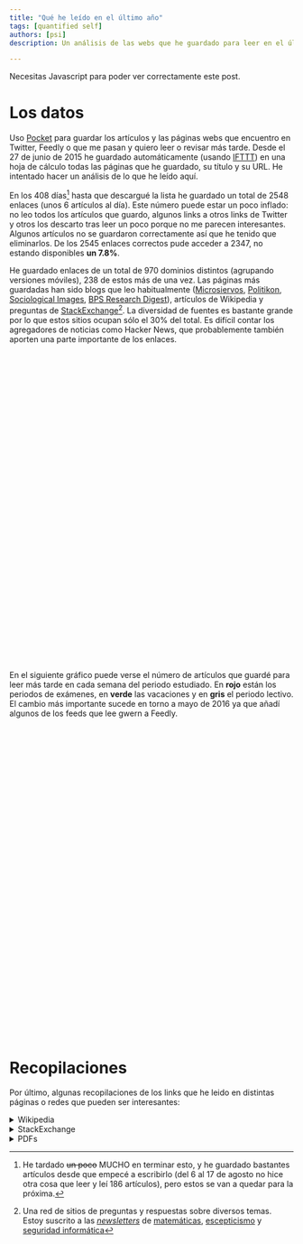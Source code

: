 ```yaml
---
title: "Qué he leído en el último año"
tags: [quantified self]
authors: [psi]
description: Un análisis de las webs que he guardado para leer en el último año. Una lista de enlaces interesantes

---
```


<noscript>
<div class="message">
  Necesitas Javascript para poder ver correctamente este post.
</div>
</noscript>

# Los datos

Uso [Pocket](https://getpocket.com) para guardar los artículos y las páginas webs que encuentro en Twitter, Feedly o que me pasan y quiero leer o revisar más tarde. Desde el 27 de junio de 2015 he guardado automáticamente (usando [IFTTT](https://ifttt.com)) en una hoja de cálculo todas las páginas que he guardado, su título y su URL. He intentado hacer un análisis de lo que he leído aquí.

En los 408 días[^tiempo] hasta que descargué la lista he guardado un total de 2548 enlaces (unos 6 artículos al día). Este número puede estar un poco inflado: no leo todos los artículos que guardo, algunos links a otros links de Twitter y otros los descarto tras leer un poco porque no me parecen interesantes. Algunos artículos no se guardaron correctamente así que he tenido que eliminarlos. De los 2545 enlaces correctos pude acceder a 2347, no estando disponibles **un 7.8%**.

[^tiempo]: He tardado ~~un poco~~ MUCHO en terminar esto, y he guardado bastantes artículos desde que empecé a escribirlo (del 6 al 17 de agosto no hice otra cosa que leer y leí 186 artículos), pero estos se van a quedar para la próxima.

He guardado enlaces de un total de 970 dominios distintos (agrupando versiones móviles),
238 de estos más de una vez. Las páginas más guardadas han sido blogs que leo habitualmente ([Microsiervos](http://www.microsiervos.com), [Politikon](http://politikon.es), [Sociological Images](https://thesocietypages.org/socimages), [BPS Research Digest](https://digest.bps.org.uk)), artículos de Wikipedia y preguntas de [StackExchange](https://stackexchange.com)[^stackexchange]. La diversidad de fuentes
es bastante grande por lo que estos sitios ocupan sólo el 30% del total. Es difícil
contar los agregadores de noticias como Hacker News, que probablemente también
aporten una parte importante de los enlaces.


[^stackexchange]: Una red de sitios de preguntas y respuestas sobre diversos temas. Estoy suscrito a las [*newsletters*](https://stackexchange.com/newsletters) de [matemáticas](https://math.stackexchange.com), [escepticismo](https://skeptics.stackexchange.com) y [seguridad informática](https://security.stackexchange.com)

<div id="piechart" style="width: 800px; height: 550px;"></div>

En el siguiente gráfico puede verse el número de artículos que guardé para leer
más tarde en cada semana del periodo estudiado. En **rojo** están los periodos 
de exámenes, en **verde** las vacaciones y en **gris** el periodo lectivo.
El cambio más importante sucede en torno a mayo de 2016 ya que añadí
algunos de los feeds que lee gwern a Feedly.

<div id="chart_div" style="width: 900px; height: 550px;"></div>

<script type="text/javascript" src="https://www.gstatic.com/charts/loader.js"></script>
<script type="text/javascript" src="/js/pocket.js"></script>

# Recopilaciones

Por último, algunas recopilaciones de los links que he leido
en distintas páginas o redes que pueden ser interesantes:

<details>
<summary> Wikipedia</summary>
<ul style="ul columns: 2; -webkit-columns: 2; -moz-columns: 2;">
<li><a href="https://en.wikipedia.org/wiki/Benjamin_Kline_Hunnicutt">Benjamin Kline Hunnicutt</a></li>
<li><a href="https://en.wikipedia.org/wiki/International_waters">International waters</a></li>
<li><a href="https://en.wikipedia.org/wiki/Randomized_controlled_trial#section_8">Randomized controlled trial</a></li>
<li><a href="https://en.wikipedia.org/wiki/Optimal_decision">Optimal decision</a></li>
<li><a href="https://en.wikipedia.org/wiki/Expected_utility_hypothesis">Expected utility hypothesis</a></li>
<li><a href="https://en.wikipedia.org/wiki/Cox%27s_theorem">Cox's theorem</a></li>
<li><a href="https://en.wikipedia.org/wiki/Possibility_theory">Possibility theory</a></li>
<li><a href="https://en.wikipedia.org/wiki/Dempster%E2%80%93Shafer_theory">Dempster–Shafer theory</a></li>
<li><a href="https://en.wikipedia.org/wiki/Info-gap_decision_theory">Info-gap decision theory</a></li>
<li><a href="https://en.wikipedia.org/wiki/Bayesian_probability_theory">Bayesian probability</a></li>
<li><a href="https://en.wikipedia.org/wiki/Fundamental_attribution_error">Fundamental attribution error</a></li>
<li><a href="https://en.wikipedia.org/wiki/Planning_fallacy">Planning fallacy</a></li>
<li><a href="https://en.wikipedia.org/wiki/Cognitive_bias_mitigation">Cognitive bias mitigation</a></li>
<li><a href="https://en.wikipedia.org/wiki/Data_dredging">Data dredging</a></li>
<li><a href="https://en.wikipedia.org/wiki/Pirah%C3%A3_language">Pirahã language</a></li>
<li><a href="https://en.wikipedia.org/wiki/Categorial_grammar">Categorial grammar</a></li>
<li><a href="https://en.wikipedia.org/wiki/Illusion_of_transparency">Illusion of transparency</a></li>
<li><a href="https://es.wikipedia.org/wiki/Rayos_N">Rayos N</a></li>
<li><a href="https://en.wikipedia.org/wiki/Donkey_sentence">Donkey sentence</a></li>
<li><a href="https://en.wikipedia.org/wiki/Bambara_language">Bambara language</a></li>
<li><a href="https://en.wikipedia.org/wiki/Kripke_semantics">Kripke semantics</a></li>
<li><a href="https://en.wikipedia.org/wiki/Identity_of_indiscernibles">Identity of indiscernibles</a></li>
<li><a href="https://en.wikipedia.org/wiki/Ontology">Ontology</a></li>
<li><a href="https://en.wikipedia.org/wiki/Rule_of_three">Rule of three</a></li>
<li><a href="https://en.wikipedia.org/wiki/Computability_theory">Computability theory</a></li>
<li><a href="https://en.wikipedia.org/wiki/Primitive_recursive_function">Primitive recursive function</a></li>
<li><a href="https://en.wikipedia.org/wiki/Possible_world">Possible world</a></li>
<li><a href="https://en.wikipedia.org/wiki/Predicate_(mathematical_logic)">Predicate (mathematical logic)</a></li>
<li><a href="https://en.wikipedia.org/wiki/Singularity_Summit">Singularity Summit</a></li>
<li><a href="https://en.wikipedia.org/wiki/Copycat_(software)">Copycat (software)</a></li>
<li><a href="https://en.wikipedia.org/wiki/Douglas_Hofstadter">Douglas Hofstadter</a></li>
<li><a href="https://en.wikipedia.org/wiki/Bitrotten">Bit rot</a></li>
<li><a href="https://en.wikipedia.org/wiki/Prosody_(linguistics)">Prosody (linguistics)</a></li>
<li><a href="https://en.wikipedia.org/wiki/L%C3%ADngua_Geral">Língua Geral</a></li>
<li><a href="https://en.wikipedia.org/wiki/Nheengatu">Nheengatu language</a></li>
<li><a href="https://en.wikipedia.org/wiki/Evert_Willem_Beth">Evert Willem Beth</a></li>
<li><a href="https://en.wikipedia.org/wiki/Propositional_attitude">Propositional attitude</a></li>
<li><a href="https://en.wikipedia.org/wiki/The_Concept_of_Mind">The Concept of Mind</a></li>
<li><a href="https://en.wikipedia.org/wiki/Elbow_Room_(book)">Elbow Room (book)</a></li>
<li><a href="https://en.wikipedia.org/wiki/Free_will">Free will</a></li>
<li><a href="https://es.wikipedia.org/wiki/%C3%8Dndice_de_desarrollo_humano">Índice de desarrollo humano</a></li>
<li><a href="https://en.wikipedia.org/wiki/Structural_functionalism">Structural functionalism</a></li>
<li><a href="https://en.wikipedia.org/wiki/Gettier_problem">Gettier problem</a></li>
<li><a href="https://en.wikipedia.org/wiki/Newcomb%27s_paradox">Newcomb's paradox</a></li>
<li><a href="https://en.wikipedia.org/wiki/Randy_Gardner_(record_holder)">Randy Gardner (record holder)</a></li>
<li><a href="https://en.wikipedia.org/wiki/Lists_of_unsolved_problems">Lists of unsolved problems</a></li>
<li><a href="https://en.wikipedia.org/wiki/Theory_of_justification">Theory of justification</a></li>
<li><a href="https://en.wikipedia.org/wiki/List_of_languages_by_type_of_grammatical_genders">List of languages by type of grammatical genders</a></li>
<li><a href="https://en.wikipedia.org/wiki/Women,_Fire,_and_Dangerous_Things">Women, Fire, and Dangerous Things</a></li>
<li><a href="https://en.wikipedia.org/wiki/Cognitive_linguistics">Cognitive linguistics</a></li>
<li><a href="https://en.wikipedia.org/wiki/Mindfulness-Based_Stress_Reduction">Mindfulness-based stress reduction</a></li>
<li><a href="https://en.wikipedia.org/wiki/Solomonoff%27s_theory_of_inductive_inference">Solomonoff's theory of inductive inference</a></li>
<li><a href="https://en.wikipedia.org/wiki/Von_Neumann%E2%80%93Bernays%E2%80%93G%C3%B6del_set_theory">Von Neumann–Bernays–Gödel set theory</a></li>
<li><a href="https://en.wikipedia.org/w/index.php?title=Axiom_of_Choice&redirect=no">Axiom of Choice</a></li>
<li><a href="https://en.wikipedia.org/wiki/Regression_toward_the_mean">Regression toward the mean</a></li>
<li><a href="https://en.wikipedia.org/wiki/Just-noticeable_difference#Marketing_applications_of_the_j.n.d">Just-noticeable difference</a></li>
<li><a href="https://en.wikipedia.org/wiki/Expected_utility_hypothesis">Expected utility hypothesis</a></li>
<li><a href="https://en.wikipedia.org/wiki/Nicolas_Bourbaki">Nicolas Bourbaki</a></li>
<li><a href="https://en.wikipedia.org/wiki/Reflexive_property_of_equality">Equality (mathematics)</a></li>
<li><a href="https://en.wikipedia.org/wiki/List_of_topics_in_logic">Outline of logic</a></li>
<li><a href="https://en.wikipedia.org/wiki/Outline_of_algebraic_structures">Outline of algebraic structures</a></li>
<li><a href="https://en.wikipedia.org/wiki/Levenshtein_distance">Levenshtein distance</a></li>
<li><a href="https://en.wikipedia.org/wiki/Von_Neumann%E2%80%93Bernays%E2%80%93G%C3%B6del_axioms">Von Neumann–Bernays–Gödel set theory</a></li>
<li><a href="https://en.wikipedia.org/wiki/Marginal_utility">Marginal utility</a></li>
<li><a href="https://en.wikipedia.org/wiki/Grothendieck_universe">Grothendieck universe</a></li>
<li><a href="https://en.wikipedia.org/wiki/Inaccessible_cardinal">Inaccessible cardinal</a></li>
<li><a href="https://en.wikipedia.org/wiki/Category_of_relations">Category of relations</a></li>
<li><a href="https://es.wikipedia.org/wiki/Cron_(Unix)">cron (Unix)</a></li>
<li><a href="https://en.wikipedia.org/wiki/Predicate_functor_logic">Predicate functor logic</a></li>
<li><a href="https://en.wikipedia.org/wiki/Fundamental_group">Fundamental group</a></li>
<li><a href="https://en.wikipedia.org/wiki/Intuitionistic_type_theory">Intuitionistic type theory</a></li>
<li><a href="https://en.wikipedia.org/wiki/Homotopy_type_theory#cite_note-41">Homotopy type theory</a></li>
<li><a href="https://en.wikipedia.org/wiki/Intuitionistic_logic">Intuitionistic logic</a></li>
<li><a href="https://en.wikipedia.org/wiki/Sequent_calculus">Sequent calculus</a></li>
<li><a href="https://en.wikipedia.org/wiki/Natural_deduction">Natural deduction</a></li>
<li><a href="https://en.wikipedia.org/wiki/Temporal_logic">Temporal logic</a></li>
<li><a href="https://en.wikipedia.org/wiki/Linear_logic">Linear logic</a></li>
<li><a href="https://en.wikipedia.org/wiki/Hexspeak">Hexspeak</a></li>
<li><a href="https://en.wikipedia.org/wiki/Litotes">Litotes</a></li>
<li><a href="https://en.wikipedia.org/wiki/F-algebra">F-algebra</a></li>
<li><a href="https://en.wikipedia.org/wiki/Catamorphism">Catamorphism</a></li>
<li><a href="https://en.wikipedia.org/wiki/AVL_tree">AVL tree</a></li>
<li><a href="https://en.wikipedia.org/wiki/Binary_tree">Binary tree</a></li>
<li><a href="https://en.wikipedia.org/wiki/Functional_programming">Functional programming</a></li>
<li><a href="https://en.wikipedia.org/wiki/Declarative_programming">Declarative programming</a></li>
<li><a href="https://en.wikipedia.org/wiki/Hindley%E2%80%93Milner_type_inference">Hindley–Milner type system</a></li>
<li><a href="https://en.wikipedia.org/wiki/Entropy_(information_theory)">Entropy (information theory)</a></li>
<li><a href="https://en.wikipedia.org/wiki/Catalan_number#cite_ref-1">Catalan number</a></li>
<li><a href="https://en.wikipedia.org/wiki/Extraversion_and_introversion">Extraversion and introversion</a></li>
<li><a href="https://en.wikipedia.org/wiki/Trotskyism">Trotskyism</a></li>
<li><a href="https://en.wikipedia.org/wiki/Left_communism">Left communism</a></li>
<li><a href="https://en.wikipedia.org/wiki/Xmonad">xmonad</a></li>
<li><a href="https://en.wikipedia.org/wiki/Meaning_of_life">Meaning of life</a></li>
<li><a href="https://en.wikipedia.org/wiki/Twin_Earth_thought_experiment">Twin Earth thought experiment</a></li>
<li><a href="https://en.wikipedia.org/wiki/Prison_abolition_movement">Prison abolition movement</a></li>
<li><a href="https://en.wikipedia.org/wiki/Prison_reform">Prison reform</a></li>
<li><a href="https://en.wikipedia.org/wiki/List_of_XYZZY_Awards_by_category">List of XYZZY Awards by category</a></li>
<li><a href="https://en.wikipedia.org/wiki/Free_love">Free love</a></li>
<li><a href="https://en.wikipedia.org/wiki/Denotational_semantics">Denotational semantics</a></li>
<li><a href="https://en.wikipedia.org/wiki/Natural_transformation">Natural transformation</a></li>
<li><a href="https://en.wikipedia.org/wiki/Categorical_logic">Categorical logic</a></li>
<li><a href="https://en.wikipedia.org/wiki/Death-qualified_jury">Death-qualified jury</a></li>
<li><a href="https://en.wikipedia.org/wiki/Voir_dire">Voir dire</a></li>
<li><a href="https://en.wikipedia.org/wiki/Concurrency_(computer_science)">Concurrency (computer science)</a></li>
<li><a href="https://en.wikipedia.org/wiki/Parallel_Random_Access_Machine">Parallel random-access machine</a></li>
<li><a href="https://en.wikipedia.org/wiki/Petri_net">Petri net</a></li>
<li><a href="https://en.wikipedia.org/wiki/Communicating_sequential_processes">Communicating sequential processes</a></li>
<li><a href="https://en.wikipedia.org/wiki/Universal_property">Universal property</a></li>
<li><a href="https://en.wikipedia.org/wiki/Description_logic">Description logic</a></li>
<li><a href="https://en.wikipedia.org/wiki/Comma_category">Comma category</a></li>
<li><a href="https://en.wikipedia.org/wiki/Equivalence_of_categories#Examples">Equivalence of categories</a></li>
<li><a href="https://en.wikipedia.org/wiki/Pretty_Good_Privacy">Pretty Good Privacy</a></li>
<li><a href="https://en.wikipedia.org/wiki/Berry_paradox">Berry paradox</a></li>
<li><a href="https://en.wikipedia.org/wiki/Hyperbolic_discounting">Hyperbolic discounting</a></li>
<li><a href="https://en.wikipedia.org/wiki/Long_Now_Foundation">Long Now Foundation</a></li>
<li><a href="https://en.wikipedia.org/wiki/Null_hypothesis">Null hypothesis</a></li>
<li><a href="https://en.wikipedia.org/wiki/List_of_social_bookmarking_websites">List of social bookmarking websites</a></li>
<li><a href="https://en.wikipedia.org/wiki/Statistical_significance">Statistical significance</a></li>
<li><a href="https://en.wikipedia.org/wiki/Data_anonymization">Data anonymization</a></li>
<li><a href="https://en.wikipedia.org/wiki/Single-subject_design">Single-subject design</a></li>
<li><a href="https://en.wikipedia.org/wiki/Phantom_of_Heilbronn">Phantom of Heilbronn</a></li>
<li><a href="https://en.wikipedia.org/wiki/Prior_probability">Prior probability</a></li>
<li><a href="https://en.wikipedia.org/wiki/Marriage_gap">Marriage gap</a></li>
<li><a href="https://en.wikipedia.org/wiki/Theories_of_poverty">Theories of poverty</a></li>
<li><a href="https://en.wikipedia.org/wiki/Math%E2%80%93verbal_achievement_gap">Math–verbal achievement gap</a></li>
<li><a href="https://en.wikipedia.org/wiki/Bias_in_education">Bias in education</a></li>
<li><a href="https://en.wikipedia.org/wiki/Experimental_philosophy">Experimental philosophy</a></li>
<li><a href="https://en.wikipedia.org/wiki/Michael_Dummett">Michael Dummett</a></li>
<li><a href="https://en.wikipedia.org/wiki/Extensionality">Extensionality</a></li>
<li><a href="https://en.wikipedia.org/wiki/Symbolic_computation">Symbolic computation</a></li>
<li><a href="https://en.wikipedia.org/wiki/Minimax">Minimax</a></li>
<li><a href="https://en.wikipedia.org/wiki/Frobenius_theorem_%28real_division_algebras%29">Frobenius theorem (real division algebras)</a></li>
<li><a href="https://en.wikipedia.org/wiki/St._Petersburg_paradox">St. Petersburg paradox</a></li>
<li><a href="https://en.wikipedia.org/wiki/Category:Measures_(measure_theory)">Category:Measures (measure theory)</a></li>
<li><a href="https://en.wikipedia.org/wiki/MSI_protocol">MSI protocol</a></li>
<li><a href="https://en.wikipedia.org/wiki/MESI_protocol">MESI protocol</a></li>
<li><a href="https://en.wikipedia.org/wiki/Krohn-Rhodes_theory">Krohn–Rhodes theory</a></li>
<li><a href="https://en.wikipedia.org/wiki/Pocket_set_theory">Pocket set theory</a></li>
<li><a href="https://en.wikipedia.org/wiki/Descriptive_set_theory">Descriptive set theory</a></li>
<li><a href="https://en.wikipedia.org/wiki/Morse%E2%80%93Kelley_set_theory">Morse–Kelley set theory</a></li>
<li><a href="https://en.wikipedia.org/wiki/Virtual_economy">Virtual economy</a></li>
<li><a href="https://en.wikipedia.org/wiki/Standard_ML">Standard ML</a></li>
<li><a href="https://es.wikipedia.org/wiki/Fate/stay_night">Fate/stay night</a></li>
<li><a href="https://es.wikipedia.org/wiki/The_Boys_(c%C3%B3mic)">The Boys (cómic)</a></li>
<li><a href="https://en.wikipedia.org/wiki/Effect_size">Effect size</a></li>
<li><a href="https://en.wikipedia.org/wiki/The_MAGIC_criteria">MAGIC criteria</a></li>
<li><a href="https://en.wikipedia.org/wiki/Cohen's_d">Cohen's d</a></li>
<li><a href="https://en.wikipedia.org/wiki/Quality-adjusted_life_year#section_5">Quality-adjusted life year</a></li>
<li><a href="https://en.wikipedia.org/wiki/The_Daily_Stormer">The Daily Stormer</a></li>
<li><a href="https://en.wikipedia.org/wiki/McCollough_effect">McCollough effect</a></li>
<li><a href="https://en.wikipedia.org/wiki/Freenet">Freenet</a></li>
<li><a href="https://en.wikipedia.org/wiki/Small-world_network">Small-world network</a></li>
<li><a href="https://en.wikipedia.org/wiki/Dutch_Disease">Dutch disease</a></li>
<li><a href="https://en.wikipedia.org/wiki/Politics_of_Venezuela">Politics of Venezuela</a></li>
<li><a href="https://en.wikipedia.org/wiki/Compulsory_voting">Compulsory voting</a></li>
<li><a href="https://en.wikipedia.org/wiki/Tomasulo_algorithm">Tomasulo algorithm</a></li>
<li><a href="https://en.wikipedia.org/wiki/Big_Five_personality_traits">Big Five personality traits</a></li>
<li><a href="https://en.wikipedia.org/wiki/Inter_frame">Inter frame</a></li>
<li><a href="https://en.wikipedia.org/wiki/Missing_white_woman_syndrome">Missing white woman syndrome</a></li>
<li><a href="https://en.wikipedia.org/wiki/Neoliberalism">Neoliberalism</a></li>
<li><a href="https://en.wikipedia.org/wiki/Refusal_of_work#Marxism">Refusal of work</a></li>
<li><a href="https://en.wikipedia.org/wiki/Random_variable">Random variable</a></li>
<li><a href="https://es.wikipedia.org/wiki/Ley_de_los_grandes_n%C3%BAmeros">Ley de los grandes números</a></li>
<li><a href="https://es.wikipedia.org/wiki/Esperanza_matematica">Esperanza matemática</a></li>
<li><a href="https://en.wikipedia.org/wiki/Esther_Perel">Esther Perel</a></li>
<li><a href="https://en.wikipedia.org/wiki/Socialist_calculation_debate">Socialist calculation debate</a></li>
<li><a href="https://en.wikipedia.org/wiki/Likert_scale">Likert scale</a></li>
<li><a href="https://en.wikipedia.org/wiki/Trotskyism">Trotskyism</a></li>
<li><a href="https://en.wikipedia.org/wiki/Special:Courses">Courses</a></li>
<li><a href="https://en.wikipedia.org/wiki/Minimax">Minimax</a></li>
<li><a href="https://en.wikipedia.org/wiki/Effect_size">Effect size</a></li>
<li><a href="https://en.wikipedia.org/wiki/Floyd%E2%80%93Warshall_algorithm">Floyd–Warshall algorithm</a></li>
<li><a href="https://en.wikipedia.org/wiki/Prison">Prison</a></li>
<li><a href="https://en.wikipedia.org/wiki/Bellman_equation">Bellman equation</a></li>
<li><a href="https://en.wikipedia.org/wiki/Survey_methodology">Survey methodology</a></li>
<li><a href="https://en.wikipedia.org/wiki/Artificial_neural_network">Artificial neural network</a></li>
<li><a href="https://en.wikipedia.org/wiki/Normal_distribution">Normal distribution</a></li>
<li><a href="https://en.wikipedia.org/wiki/Confidence_interval">Confidence interval</a></li>
<li><a href="https://en.wikipedia.org/wiki/Regression_toward_the_mean">Regression toward the mean</a></li>
<li><a href="https://en.wikipedia.org/wiki/Generalized_function#Non-commutative_algebra_of_generalized_functions">Generalized function</a></li>
<li><a href="https://en.wikipedia.org/wiki/Distribution_(mathematics)#References">Distribution (mathematics)</a></li>
<li><a href="https://en.wikipedia.org/wiki/Inductive_probability">Inductive probability</a></li>
<li><a href="https://en.wikipedia.org/wiki/Probabilistic_programming_language">Probabilistic programming language</a></li>
<li><a href="https://en.wikipedia.org/wiki/Solomonoff%27s_theory_of_inductive_inference">Ray Solomonoff's Theory of inductive inference</a></li>
<li><a href="https://en.wikipedia.org/wiki/Principle_of_indifference">Principle of indifference</a></li>
<li><a href="https://en.wikipedia.org/wiki/Bayes'_theorem">Bayes' theorem</a></li>
<li><a href="https://en.wikipedia.org/wiki/Bertrand%27s_paradox_(probability)">Bertrand paradox (probability)</a></li>
<li><a href="https://en.wikipedia.org/wiki/Principle_of_transformation_groups">Principle of transformation groups</a></li>
<li><a href="https://en.wikipedia.org/wiki/Port_number">Port (computer networking)</a></li>
<li><a href="https://en.wikipedia.org/wiki/Automated_theorem_proving">Automated theorem proving</a></li>
<li><a href="https://en.wikipedia.org/wiki/Nonviolent_resistance">Nonviolent resistance</a></li>
<li><a href="https://en.wikipedia.org/wiki/Ideological_Turing_Test">Ideological Turing Test</a></li>
<li><a href="https://en.wikipedia.org/wiki/Polysynthetic_language">Polysynthetic language</a></li>
<li><a href="https://en.wikipedia.org/wiki/Operation_Cherry_Blossoms_at_Night">Operation Cherry Blossoms at Night</a></li>
<li><a href="https://en.wikipedia.org/wiki/Behavioral_activation">Behavioral activation</a></li>
<li><a href="https://en.wikipedia.org/wiki/Glass_cliff">Glass cliff</a></li>
<li><a href="https://en.wikipedia.org/wiki/Homelessness">Homelessness</a></li>
<li><a href="https://en.wikipedia.org/wiki/Democratic_socialism">Democratic socialism</a></li>
<li><a href="https://en.wikipedia.org/wiki/Criticism_of_capitalism">Criticism of capitalism</a></li>
<li><a href="https://en.wikipedia.org/wiki/Socialist_economics#Karl_Marx_and_Das_Kapital">Socialist economics</a></li>
<li><a href="https://en.wikipedia.org/wiki/Economic_democracy">Economic democracy</a></li>
<li><a href="https://en.wikipedia.org/wiki/Workers%27_self-management">Workers' self-management</a></li>
<li><a href="https://en.wikipedia.org/wiki/Production_for_use">Production for use</a></li>
<li><a href="https://en.wikipedia.org/wiki/Economic_calculation_problem">Economic calculation problem</a></li>
<li><a href="https://en.wikipedia.org/wiki/Post-capitalism">Post-capitalism</a></li>
<li><a href="https://en.wikipedia.org/wiki/Labour_theory_of_value">Labor theory of value</a></li>
<li><a href="https://en.wikipedia.org/wiki/State_capitalism">State capitalism</a></li>
<li><a href="https://en.wikipedia.org/wiki/Steady_state_economy">Steady-state economy</a></li>
<li><a href="https://en.wikipedia.org/wiki/Anarcho-syndicalism">Anarcho-syndicalism</a></li>
<li><a href="https://en.wikipedia.org/wiki/Anarchism">Anarchism</a></li>
<li><a href="https://en.wikipedia.org/wiki/Anarchist_communism">Anarchist communism</a></li>
<li><a href="https://en.wikipedia.org/wiki/Decentralized_planning_(economics)">Decentralized planning (economics)</a></li>
<li><a href="https://en.wikipedia.org/wiki/Theory_of_value_(economics)">Theory of value (economics)</a></li>
<li><a href="https://en.wikipedia.org/wiki/Post-Keynesian_economics">Post-Keynesian economics</a></li>
<li><a href="https://en.wikipedia.org/wiki/Keynesian_economics">Keynesian economics</a></li>
<li><a href="https://en.wikipedia.org/wiki/Indicative_planning">Indicative planning</a></li>
<li><a href="https://en.wikipedia.org/wiki/Five-Year_Plan_(USSR)">Five-year plans for the national economy of the Soviet Union</a></li>
<li><a href="https://en.wikipedia.org/wiki/Mondragon_Corporation">Mondragon Corporation</a></li>
<li><a href="https://en.wikipedia.org/wiki/Dissolution_of_the_Soviet_Union">Dissolution of the Soviet Union</a></li>
</ul>
</details>

<details>
<summary> StackExchange</summary>
<ul style="ul columns: 2; -webkit-columns: 2; -moz-columns: 2;">
<li><a href="https://skeptics.stackexchange.com/questions/28211">Do homosexuals have a shorter life expectancy than heterosexuals?</a></li>
<li><a href="https://writers.stackexchange.com/questions/761">The "Rules" of Writing</a></li>
<li><a href="https://philosophy.stackexchange.com/questions/24795">To what extent are observations theory laden?</a></li>
<li><a href="https://skeptics.stackexchange.com/questions/28403">Does Electromagnetic Hypersensitivity (EHS) exist?</a></li>
<li><a href="https://math.stackexchange.com/questions/1354044">Can math be subjective?</a></li>
<li><a href="https://math.stackexchange.com/questions/1356095">Functions that are their own inversion.</a></li>
<li><a href="https://math.stackexchange.com/questions/1359562">Addition is to Integration as Multiplication is to ________</a></li>
<li><a href="https://rpg.stackexchange.com/questions/56252">What do I need to run a 5E campaign?</a></li>
<li><a href="https://rpg.stackexchange.com/questions/4457">What is role-playing, and where do I start?</a></li>
<li><a href="https://rpg.stackexchange.com/questions/11033">I'm at a loss with “Dungeons and Dragons.” How does one play it, anyway?</a></li>
<li><a href="https://worldbuilding.stackexchange.com/questions/6941">Using international waters to avoid legal punishment</a></li>
<li><a href="https://worldbuilding.stackexchange.com/questions/1353">Creating a realistic world map - Currents, Precipitation and Climate</a></li>
<li><a href="https://worldbuilding.stackexchange.com/questions/18051">Tomorrow is Groundhog Day… For everyone. How does society respond?</a></li>
<li><a href="https://skeptics.stackexchange.com/questions/28489">Does turning off cellular data when connected to WiFi extend a phone's battery life?</a></li>
<li><a href="https://worldbuilding.stackexchange.com/questions/12129">What would be the impact of a modern programmer and laptop being dropped into World War II, possibly breaking Enigma?</a></li>
<li><a href="https://worldbuilding.stackexchange.com/questions/316">Can you simply scale up animals?</a></li>
<li><a href="https://worldbuilding.stackexchange.com/questions/2">How can I break down the task of creating a world into manageable chunks?</a></li>
<li><a href="https://math.stackexchange.com/questions/1373728">What do sine, tan, cos actually mean?</a></li>
<li><a href="https://linguistics.stackexchange.com/questions/3484">What's the difference between syntax and grammar?</a></li>
<li><a href="https://math.stackexchange.com/questions/1392505">Mental Calculations</a></li>
<li><a href="https://math.stackexchange.com/questions/1399781">Why do we not have to prove definitions?</a></li>
<li><a href="https://math.stackexchange.com/questions/1416053">Why do both sine and cosine exist?</a></li>
<li><a href="https://math.stackexchange.com/questions/1412899">Is every axiom in the definition of a vector space necessary?</a></li>
<li><a href="https://meta.stackexchange.com/questions/7931">FAQ for sites</a></li>
<li><a href="https://skeptics.stackexchange.com/questions/28933">Does availability of birth control to adolescents lead to premarital sexual activity?</a></li>
<li><a href="https://math.stackexchange.com/questions/1424497">I roll a die repeatedly until I get 6, and then count the number of 3s I got. What's my expected number of 3s?</a></li>
<li><a href="https://math.stackexchange.com/questions/1428097">On average, how many friends would I need to have to have at least one friend's birthday every day?</a></li>
<li><a href="https://math.stackexchange.com/questions/1452425">What is the definition of a set?</a></li>
<li><a href="https://math.stackexchange.com/questions/1452844">What are some things we can prove they must exist, but have no idea what they are?</a></li>
<li><a href="https://math.stackexchange.com/questions/121128">When does the set enter set theory?</a></li>
<li><a href="https://tex.stackexchange.com/questions/263101">TeX</a></li>
<li><a href="https://tex.stackexchange.com/questions/1559">Adding a large brace next to a body of text - TeX</a></li>
<li><a href="https://math.stackexchange.com/questions/268726">Are there real-life relations which are symmetric and reflexive but not transitive?</a></li>
<li><a href="https://math.stackexchange.com/questions/402934">Why do we believe the Church-Turing Thesis?</a></li>
<li><a href="https://academia.stackexchange.com/questions/2219">How should I deal with discouragement as a graduate student?</a></li>
<li><a href="https://academia.stackexchange.com/questions/51631">How to ask dumb questions</a></li>
<li><a href="https://academia.stackexchange.com/questions/39017">Should I quit my PhD - workload, self-esteem and social life</a></li>
<li><a href="https://academia.stackexchange.com/questions/11765">"I've somehow convinced everyone that I'm actually good at this" - how to effectively deal with Imposter Syndrome</a></li>
<li><a href="https://academia.stackexchange.com/questions/11149">What are the potential pitfalls of having a PhD?</a></li>
<li><a href="https://math.stackexchange.com/questions/1505354">Can I think of Algebra like this?</a></li>
<li><a href="https://math.stackexchange.com/questions/286077">Implies vs. Entails vs. Provable</a></li>
<li><a href="https://skeptics.stackexchange.com/questions/30803">Did this Twitter bot predict the Paris shootings 2 days before they happened?</a></li>
<li><a href="https://math.stackexchange.com/questions/1342425">If a set is closed and open, then it is either the total or the empty set.</a></li>
<li><a href="https://matheducators.stackexchange.com/questions/10055">How to use false theorems or proofs?</a></li>
<li><a href="https://math.stackexchange.com/questions/1550414">Why are we justified in using the real numbers to do geometry?</a></li>
<li><a href="https://skeptics.stackexchange.com/questions/31045">Do predators assault women in female toilets pretending to be transgender?</a></li>
<li><a href="https://math.stackexchange.com/questions/108268">How can I find a homeomorphism from R^n to the open unit ball centered at 0?</a></li>
<li><a href="https://math.stackexchange.com/questions/1587040">Past open problems with sudden and easy-to-understand solutions</a></li>
<li><a href="https://german.stackexchange.com/questions/9526">Resources for learning German</a></li>
<li><a href="https://math.stackexchange.com/questions/668">What's an intuitive way to think about the determinant?</a></li>
<li><a href="https://math.stackexchange.com/questions/485822">Why is compactness so important?</a></li>
<li><a href="https://math.stackexchange.com/questions/1696686">Is linear algebra laying the foundation for something important?</a></li>
<li><a href="https://math.stackexchange.com/questions/3">List of interesting math podcasts?</a></li>
<li><a href="https://security.stackexchange.com/questions/29851">How many OpenPGP keys should I make?</a></li>
<li><a href="https://security.stackexchange.com/questions/31594">What is a good general purpose GnuPG key setup?</a></li>
<li><a href="https://security.stackexchange.com/questions/406">How should I distribute my public key?</a></li>
<li><a href="https://tex.stackexchange.com/questions/10284">Multiple Files input to one pgfplotstable - TeX</a></li>
<li><a href="https://skeptics.stackexchange.com/questions/1700">Do bigger or more monitors increase productivity?</a></li>
<li><a href="https://security.stackexchange.com/questions/101560">How to securely send private keys</a></li>
<li><a href="https://stats.stackexchange.com/questions/20836">Algorithms for automatic model selection</a></li>
<li><a href="https://stats.stackexchange.com/questions/31">What is the meaning of p values and t values in statistical tests?</a></li>
<li><a href="https://stats.stackexchange.com/questions/13314">Is R^2 useful or dangerous?</a></li>
<li><a href="https://security.stackexchange.com/questions/6141">Amount of simple operations that is safely out of reach for all humanity?</a></li>
<li><a href="https://math.stackexchange.com/questions/1769475">How to debug math?</a></li>
<li><a href="https://math.stackexchange.com/questions/1762001">Why do we classify infinities in so many symbols and ideas?</a></li>
<li><a href="https://math.stackexchange.com/questions/849179">Ways to study mathematics while commuting</a></li>
<li><a href="https://cstheory.stackexchange.com/questions/34398">Real computers have only a finite number of states, so what is the relevance of Turing machines to real computers?</a></li>
<li><a href="https://cstheory.stackexchange.com/questions/3650">Historical reasons for adoption of Turing Machine as primary model of computation.</a></li>
<li><a href="https://cstheory.stackexchange.com/questions/14811">What is the enlightenment I'm supposed to attain after studying finite automata?</a></li>
<li><a href="https://math.stackexchange.com/questions/1776194">Why do people accept the axiom of choice given the well ordering principle?</a></li>
<li><a href="https://security.stackexchange.com/questions/5126">What's the difference between SSL, TLS, and HTTPS?</a></li>
<li><a href="https://academia.stackexchange.com/questions/63366">Literature search methodology for non-academics?</a></li>
<li><a href="https://academia.stackexchange.com/questions/13594">How can I improve the effectiveness of my literature searches?</a></li>
<li><a href="https://academia.stackexchange.com/questions/14011">Selecting the relevant papers for a survey paper I have to write?</a></li>
<li><a href="https://math.stackexchange.com/questions/1781769">Is formal truth in mathematical logic a generalization of everyday, intuitive truth?</a></li>
<li><a href="https://security.stackexchange.com/questions/123234">How can I explain to non-techie friends that "cryptography is good"?</a></li>
<li><a href="https://math.stackexchange.com/questions/1795583">What is a topological space good for?</a></li>
<li><a href="https://math.stackexchange.com/questions/1789980">Do the axioms of set theory actually define the notion of a set?</a></li>
<li><a href="https://emacs.stackexchange.com/questions/281">How do I get a fancier mode line that uses solid colors and triangles?</a></li>
<li><a href="https://math.stackexchange.com/questions/1801970">Meaning of the word "axiom"</a></li>
<li><a href="https://security.stackexchange.com/questions/126188">Closed source binary blobs in chipsets - privacy threat?</a></li>
<li><a href="https://math.stackexchange.com/questions/1821075">Tough integrals that can be easily beaten by using simple techniques</a></li>
<li><a href="https://math.stackexchange.com/questions/23312">What is the importance of eigenvalues/eigenvectors?</a></li>
<li><a href="https://security.stackexchange.com/questions/17421">How to store salt?</a></li>
<li><a href="https://security.stackexchange.com/a/31846/10727">How to securely hash passwords?</a></li>
<li><a href="https://security.stackexchange.com/questions/49849">Timing Safe String Comparison - Avoiding Length Leak</a></li>
<li><a href="https://unix.stackexchange.com/questions/55203">Bash autocomplete: first list files then cycle through them</a></li>
<li><a href="https://stats.stackexchange.com/questions/17336">How exactly does one “control for other variables”?</a></li>
<li><a href="https://stats.stackexchange.com/questions/78816">How do you "control" for a factor/variable?</a></li>
<li><a href="https://skeptics.stackexchange.com/questions/31521">Was ISIS created by the USA?</a></li>
<li><a href="https://math.stackexchange.com/questions/1846247">Is 0! = 1 because there is only one way to do nothing?</a></li>
<li><a href="https://stats.stackexchange.com/questions/47771">What is the intuition behind beta distribution? - Cross Validated</a></li>
<li><a href="https://stats.stackexchange.com/questions/20520">What is an "uninformative prior"? Can we ever have one with truly no information?</a></li>
<li><a href="https://tex.stackexchange.com/questions/203874">sudo does not find tlmgr - TeX</a></li>
<li><a href="https://german.stackexchange.com/questions/404">What movies are good for learners who want to improve their grammar and vocabulary?</a></li>
<li><a href="https://stats.stackexchange.com/questions/6538">Mathematician wants the equivalent knowledge to a quality stats degree</a></li>
<li><a href="https://stats.stackexchange.com/questions/138">Free resources for learning R</a></li>
<li><a href="https://stackoverflow.com/questions/7644658">Are there type signatures which Haskell can't verify?</a></li>
<li><a href="https://stackoverflow.com/questions/10593096">Purely functional set</a></li>
<li><a href="https://stackoverflow.com/questions/14008125">Shell script common template</a></li>
<li><a href="https://stackoverflow.com/questions/11227809">Why is it faster to process a sorted array than an unsorted array?</a></li>
<li><a href="https://stackoverflow.com/questions/2394609">Makefile, header dependencies</a></li>
<li><a href="https://stackoverflow.com/questions/10239630">Where to find programming exercises for applicative functors?</a></li>
<li><a href="https://stackoverflow.com/questions/12653787">What optimizations can GHC be expected to perform reliably?</a></li>
<li><a href="https://stackoverflow.com/questions/1012573">Getting started with Haskell</a></li>
<li><a href="https://stackoverflow.com/questions/2933366">Deleting While Iterating in Ruby?</a></li>
<li><a href="https://stackoverflow.com/questions/118984">How can you program if you're blind?</a></li>
<li><a href="https://stackoverflow.com/questions/27286232">How does new Google reCAPTCHA work?</a></li>
<li><a href="https://stackoverflow.com/questions/34125">Which, if any, C++ compilers do tail-recursion optimization?</a></li>
<li><a href="https://stackoverflow.com/questions/1408651">Is optimizing certain functions with Assembler in a C/C++ program really worth it?</a></li>
<li><a href="https://stackoverflow.com/questions/549">The definitive guide to form-based website authentication</a></li>
</ul>
</details>

<details>
<summary> PDFs</summary>
<ul style="ul columns: 2; -webkit-columns: 2; -moz-columns: 2;">
<li><a href="https://dig1000holes.files.wordpress.com/2013/04/what-is-a-roleplaying-game-by-epidiah-ravachol.pdf"> What is a roleplaying game?</a></li>
<li><a href="https://research.stlouisfed.org/wp/2012/2012-035.pdf"> The Case Against Patents</a></li>
<li><a href="https://intelligence.org/files/CognitiveBiases.pdf">Cognitive Biases </a></li>
<li><a href="http://www.indiana.edu/~pcl/rgoldsto/courses/dunloskyimprovinglearning.pdf">Improving Learning</a></li>
<li><a href="http://www.csie.ntu.edu.tw/~b94087/ITT.pdf">Intuitionistic Type Theory</a></li>
<li><a href="http://www.paultaylor.eu/stable/prot.pdf">Proofs And Types</a></li>
<li><a href="http://www.cs.hmc.edu/~oneill/papers/Sieve-JFP.pdf">The Genuine Sieve of Eratosthenes</a></li>
<li><a href="http://www.cs.nott.ac.uk/~pszgmh/fold.pdf">A tutorial on the universality and expressiveness of fold</a></li>
<li><a href="http://homepages.inf.ed.ac.uk/wadler/papers/gr2/gr2.pdf"> The Girard-Reynolds Isomorphism</a></li>
<li><a href="http://www.jucs.org/jucs_10_7/total_functional_programming/jucs_10_07_0751_0768_turner.pdf">Total Functional Programming</a></li>
<li><a href="http://www.isds.duke.edu/~berger/papers/interplay.pdf">The Interplay of Bayesian and Frequentist Analysis</a></li>
<li><a href="http://www.cse.chalmers.se/~bengt/papers/hlcs.pdf"> Martin-L¨of’s Type Theory</a></li>
<li><a href="http://strictlypositive.org/diff.pdf">The Derivative of a Regular Type is its Type of One-Hole Contexts</a></li>
<li><a href="http://arxiv.org/pdf/math/0212377v1.pdf">Objects of Categories as Complex Numbers</a></li>
<li><a href="http://arxiv.org/pdf/1006.4131.pdf">A pedagogical history of compactness</a></li>
<li><a href="https://web.archive.org/web/20160307191922/http://www.math.jhu.edu/~eriehl/727/context.pdf">Category theory in context</a></li>
<li><a href="http://math.mit.edu/~dspivak/teaching/sp13/CT4S--static.pdf">  Category Theory for Scientists</a></li>
<li><a href="http://www.cs.cornell.edu/~ross/publications/proofgen/proofgen_tate_popl10.pdf">Generating Compiler Optimizations from Proofs</a></li>
<li><a href="http://arxiv.org/pdf/math/0602053v3.pdf">Towards a Definition of an Algorithm</a></li>
<li><a href="http://arxiv.org/pdf/1003.1343v1.pdf">What does Newcomb’s paradox teach us?</a></li>
<li><a href="http://ggp.stanford.edu/readings/fluxplayer.pdf">Fluxplayer: A Successful General Game Player</a></li>
<li><a href="http://lucacardelli.name/Papers/TypeSystems.pdf">Type Systems</a></li>
<li><a href="http://arxiv.org/pdf/1501.00011v1.pdf">Why now is the right time to study quantum computing</a></li>
<li><a href="http://papers.nips.cc/paper/3725-bayesian-belief-polarization.pdf">Bayesian Belief Polarization</a></li>
<li><a href="http://arxiv.org/pdf/1212.6177v2.pdf">How Much of the Web Is Archived?</a></li>
<li><a href="http://rsta.royalsocietypublishing.org/content/roypta/369/1956/4913.full.pdf">The time resolution of the St Petersburg paradox</a></li>
<li><a href="https://web.archive.org/web/20170107035209/https://www.human.cornell.edu/hd/ciws/upload/SexDifferencesMathIntensiveFields.pdf">Sex Differences in Math-Intensive Fields</a></li>
<li><a href="http://sci-hub.tw/5b323a335b63fe326adfaa74c9793559/10.1016%40S0140-6736%2814%2961690-1.pdf">Prosopometamorphopsia and facial hallucinations</a></li>
<li><a href="http://www.gwern.net/docs/genetics/2016-plomin.pdf"> Top 10 Replicated Findings From Behavioral Genetics</a></li>
<li><a href="http://www.stat.columbia.edu/~gelman/research/published/signif4.pdf">The Difference Between “Significant” and “Not Significant” is not Itself Statistically Significant</a></li>
<li><a href="http://www.stat.columbia.edu/~gelman/research/unpublished/p_hacking.pdf">The garden of forking paths: Why multiple comparisons can be a problem,even when there is no “fishing expedition” or “p-hacking” and the research hypothesis was posited ahead of time</a></li>
<li><a href="http://www.cs.kent.ac.uk/people/staff/dat/miranda/whyfp90.pdf"> Why Functional Programming Matters</a></li>
<li><a href="https://www.ece.cmu.edu/~ganger/712.fall02/papers/p761-thompson.pdf">Reflections on Trusting Trust </a></li>
<li><a href="http://www.linux-kongress.org/2009/slides/compiler_survey_felix_von_leitner.pdf">Source Code Optimization</a></li>
<li><a href="http://cr.yp.to/antiforgery/cachetiming-20050414.pdf"> Cache-timing attacks on AES</a></li>
<li><a href="http://www.eurofound.europa.eu/sites/default/files/ef_files/pubdocs/2002/07/en/1/ef0207en.pdf">Working time preferences in
sixteen European countries</a></li>
<li><a href="http://www.ilo.org/wcmsp5/groups/public/---ed_protect/---protrav/---travail/documents/publication/wcms_187307.pdf">The effects of working time on productivity and firm performance</a></li>
<li><a href="http://www.cepr.net/documents/publications/min-wage-2013-02.pdf"> Why Does the Minimum Wage Have No Discernible Effect on Employment?</a></li>
<li><a href="https://kar.kent.ac.uk/46742/1/fp1187-altadmri.pdf"> 37 Million Compilations: Investigating Novice Programming Mistakes in Large-Scale Student Data</a></li>
<li><a href="http://www.liveink.com/IPCC%202007%20VSTF%20Research%20Paper.pdf"> Visual-Syntactic Text Formatting: Theoretical Basis and Empirical Evidence for Impact on Human Reading</a></li>
<li><a href="https://arxiv.org/pdf/1606.06565v2.pdf">Concrete Problems in AI Safety</a></li>
<li><a href="http://esperanto-edmonton.wdfiles.com/local--files/kellerman-answerkey/ACGOE_Kellerman_AnswerKey.pdf">A complete grammar of Esperanto</a></li>
<li><a href="http://www.gwern.net/docs/2015-mackenzie.pdf">Preventing future offending of delinquents and offenders: what have we learned from experiments and meta-analyses?</a></li>
<li><a href="https://dl.dropboxusercontent.com/u/182368464/2016-findley.pdf">Can Results-Free Review Reduce Publication Bias? The Results and Implications of a Pilot Study</a></li>
</ul>
</details>



